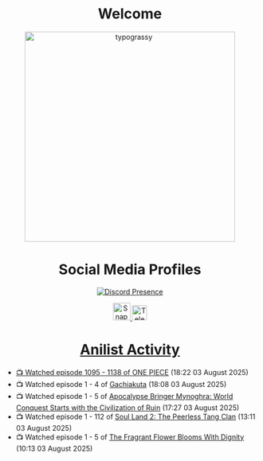 <div align="center">

# Welcome
<a href="https://github.com/kawarimidoll/typograssy">
    <img alt="typograssy" src="https://typograssy.deno.dev/api?text=%E3%82%88%E3%81%86%E3%81%93%E3%81%9D%E3%81%BF%E3%81%AA%E3%81%95%E3%82%93%20-%20Sheby--&&l0=none&l1=82d9d0&l2=027353&l3=038c4c&l4=01402e&bg=none&frame=none&speed=100&comment=" width="421.99">
</a>

</div>

<div align="center">

# Social Media Profiles

[![Discord Presence](https://lanyard.cnrad.dev/api/612532963938271232)](https://discord.com/users/612532963938271232)


<a href="https://www.snapchat.com/add/a.sheby" title="Snapchat Profile">
    <img src="https://www.freepnglogos.com/uploads/snapchat-logo-png-0.png" width="35" alt="Snapchat Logo" />


<a href="https://t.me/ASheby" title="Telegram Profile">
    <img src="https://www.freepnglogos.com/uploads/telegram-logo-png-0.png" width="30" alt="Telegram Logo" />


</div>

<div align="center">

# Anilist Activity

</div>

<!-- ANILIST_ACTIVITY:start -->

-   📺 Watched episode 1095 - 1138 of [ONE PIECE](https://anilist.co/anime/21) (18:22 03 August 2025)
-   📺 Watched episode 1 - 4 of [Gachiakuta](https://anilist.co/anime/178025) (18:08 03 August 2025)
-   📺 Watched episode 1 - 5 of [Apocalypse Bringer Mynoghra: World Conquest Starts with the Civilization of Ruin](https://anilist.co/anime/178433) (17:27 03 August 2025)
-   📺 Watched episode 1 - 112 of [Soul Land 2: The Peerless Tang Clan](https://anilist.co/anime/137683) (13:11 03 August 2025)
-   📺 Watched episode 1 - 5 of [The Fragrant Flower Blooms With Dignity](https://anilist.co/anime/181444) (10:13 03 August 2025)

<!-- ANILIST_ACTIVITY:end -->
